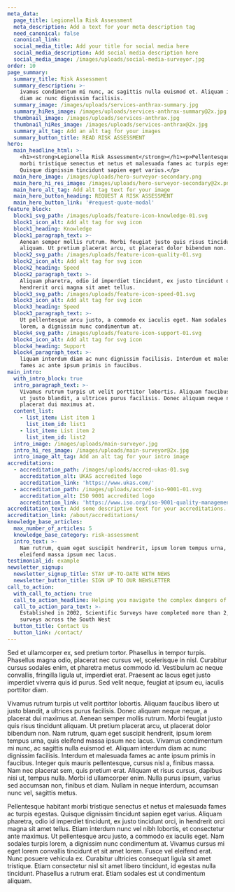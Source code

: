 ```yaml
---
meta_data:
  page_title: Legionella Risk Assessment
  meta_description: Add a text for your meta description tag
  need_canonical: false
  canonical_link:
  social_media_title: Add your title for social media here
  social_media_description: Add social media description here
  social_media_image: /images/uploads/social-media-surveyor.jpg
order: 10
page_summary:
  summary_title: Risk Assessment
  summary_description: >-
    ivamus condimentum mi nunc, ac sagittis nulla euismod et. Aliquam interdum
    diam ac nunc dignissim facilisis.
  summary_image: /images/uploads/services-anthrax-summary.jpg
  summary_hiRes_image: /images/uploads/services-anthrax-summary@2x.jpg
  thumbnail_image: /images/uploads/services-anthrax.jpg
  thumbnail_hiRes_image: /images/uploads/services-anthrax@2x.jpg
  summary_alt_tag: Add an alt tag for your images
  summary_button_title: READ RISK ASSESSMENT
hero:
  main_headline_html: >-
    <h1><strong>Legionella Risk Assessment</strong></h1><p>Pellentesque habitant
    morbi tristique senectus et netus et malesuada fames ac turpis egestas.
    Quisque dignissim tincidunt sapien eget varius.</p>
  main_hero_image: /images/uploads/hero-surveyor-secondary.png
  main_hero_hi_res_image: /images/uploads/hero-surveyor-secondary@2x.png
  main_hero_alt_tag: Add alt tag text for your image
  main_hero_button_heading: REQUEST A RISK ASSESSMENT
  main_hero_button_link: '#request-quote-modal'
feature_block:
  block1_svg_path: /images/uploads/feature-icon-knowledge-01.svg
  block1_icon_alt: Add alt tag for svg icon
  block1_heading: Knowledge
  block1_paragraph_text: >-
    Aenean semper mollis rutrum. Morbi feugiat justo quis risus tincidunt
    aliquam. Ut pretium placerat arcu, ut placerat dolor bibendum non.
  block2_svg_path: /images/uploads/feature-icon-quality-01.svg
  block2_icon_alt: Add alt tag for svg icon
  block2_heading: Speed
  block2_paragraph_text: >-
    Aliquam pharetra, odio id imperdiet tincidunt, ex justo tincidunt orci, in
    hendrerit orci magna sit amet tellus.
  block3_svg_path: /images/uploads/feature-icon-speed-01.svg
  block3_icon_alt: Add alt tag for svg icon
  block3_heading: Speed
  block3_paragraph_text: >-
    Ut pellentesque arcu justo, a commodo ex iaculis eget. Nam sodales turpis
    lorem, a dignissim nunc condimentum at.
  block4_svg_path: /images/uploads/feature-icon-support-01.svg
  block4_icon_alt: Add alt tag for svg icon
  block4_heading: Support
  block4_paragraph_text: >-
    liquam interdum diam ac nunc dignissim facilisis. Interdum et malesuada
    fames ac ante ipsum primis in faucibus.
main_intro:
  with_intro_block: true
  intro_paragraph_text: >-
    Vivamus rutrum turpis ut velit porttitor lobortis. Aliquam faucibus libero
    ut justo blandit, a ultrices purus facilisis. Donec aliquam neque neque, a
    placerat dui maximus at.
  content_list:
    - list_item: List item 1
      list_item_id: list1
    - list_item: List item 2
      list_item_id: list2
  intro_image: /images/uploads/main-surveyor.jpg
  intro_hi_res_image: /images/uploads/main-surveyor@2x.jpg
  intro_image_alt_tag: Add an alt tag for your intro image
accreditations:
  - accreditation_path: /images/uploads/accred-ukas-01.svg
    accreditation_alt: UKAS accredited logo
    accreditation_link: 'https://www.ukas.com/'
  - accreditation_path: /images/uploads/accred-iso-9001-01.svg
    accreditation_alt: ISO 9001 accredited logo
    accreditation_link: 'https://www.iso.org/iso-9001-quality-management.html'
accreditation_text: Add some descriptive text for your accreditations.
accreditation_link: /about/accreditations/
knowledge_base_articles:
  max_number_of_articles: 5
  knowledge_base_category: risk-assessment
  intro_text: >-
    Nam rutrum, quam eget suscipit hendrerit, ipsum lorem tempus urna, quis
    eleifend massa ipsum nec lacus.
testimonial_id: example
newsletter_signup:
  newsletter_signup_title: STAY UP-TO-DATE WITH NEWS
  newsletter_button_title: SIGN UP TO OUR NEWSLETTER
call_to_action:
  with_call_to_action: true
  call_to_action_headline: Helping you navigate the complex dangers of legionella
  call_to_action_para_text: >-
    Established in 2002, Scientific Surveys have completed more than 2,500
    surveys across the South West
  button_title: Contact Us
  button_link: /contact/
---
```


Sed et ullamcorper ex, sed pretium tortor. Phasellus in tempor turpis. Phasellus magna odio, placerat nec cursus vel, scelerisque in nisl. Curabitur cursus sodales enim, et pharetra metus commodo id. Vestibulum ac neque convallis, fringilla ligula ut, imperdiet erat. Praesent ac lacus eget justo imperdiet viverra quis id purus. Sed velit neque, feugiat at ipsum eu, iaculis porttitor diam.

Vivamus rutrum turpis ut velit porttitor lobortis. Aliquam faucibus libero ut justo blandit, a ultrices purus facilisis. Donec aliquam neque neque, a placerat dui maximus at. Aenean semper mollis rutrum. Morbi feugiat justo quis risus tincidunt aliquam. Ut pretium placerat arcu, ut placerat dolor bibendum non. Nam rutrum, quam eget suscipit hendrerit, ipsum lorem tempus urna, quis eleifend massa ipsum nec lacus. Vivamus condimentum mi nunc, ac sagittis nulla euismod et. Aliquam interdum diam ac nunc dignissim facilisis. Interdum et malesuada fames ac ante ipsum primis in faucibus. Integer quis mauris pellentesque, cursus nisl a, finibus massa. Nam nec placerat sem, quis pretium erat. Aliquam et risus cursus, dapibus nisi ut, tempus nulla. Morbi id ullamcorper enim. Nulla purus ipsum, varius sed accumsan non, finibus et diam. Nullam in neque interdum, accumsan nunc vel, sagittis metus.

Pellentesque habitant morbi tristique senectus et netus et malesuada fames ac turpis egestas. Quisque dignissim tincidunt sapien eget varius. Aliquam pharetra, odio id imperdiet tincidunt, ex justo tincidunt orci, in hendrerit orci magna sit amet tellus. Etiam interdum nunc vel nibh lobortis, et consectetur ante maximus. Ut pellentesque arcu justo, a commodo ex iaculis eget. Nam sodales turpis lorem, a dignissim nunc condimentum at. Vivamus cursus mi eget lorem convallis tincidunt et sit amet lorem. Fusce vel eleifend erat. Nunc posuere vehicula ex. Curabitur ultricies consequat ligula sit amet tristique. Etiam consectetur nisl sit amet libero tincidunt, id egestas nulla tincidunt. Phasellus a rutrum erat. Etiam sodales est ut condimentum aliquam.